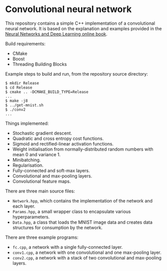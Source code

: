 # Convolutional neural network

This repository contains a simple C++ implementation of a convolutional neural
network. It is based on the explanation and examples provided in the
[Neural Networks and Deep Learning online book](http://neuralnetworksanddeeplearning.com/).

Build requirements:
 - CMake
 - Boost
 - Threading Building Blocks

Example steps to build and run, from the repository source directory:
```
$ mkdir Release
$ cd Release
$ cmake .. -DCMAKE_BUILD_TYPE=Release
...
$ make -j8
$ ../get-mnist.sh
$ ./conv2
...
```

Things implemented:

- Stochastic gradient descent.
- Quadratic and cross entropy cost functions.
- Sigmoid and rectified-linear activation functions.
- Weight initialisation from normally-distributed random numbers with mean 0
  and variance 1.
- Minibatching.
- Regularisation.
- Fully-connected and soft-max layers.
- Convolutional and max-pooling layers.
- Convolutional feature maps.

There are three main source files:

- ``Network.hpp``, which contains the implementation of the network and each
  layer.
- ``Params.hpp``, a small wrapper class to encapsulate various hyperparameters.
- ``Data.hpp``, a class that loads the MNIST image data and creates data
  structures for consumption by the network.

There are three example programs:

- ``fc.cpp``, a network with a single fully-connected layer.
- ``conv1.cpp``, a network with one convolutional and one max-pooling layer.
- ``conv2.cpp``, a network with a stack of two convolutional and max-pooling
  layers.

